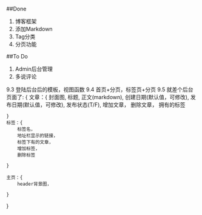 ##Done
1. 博客框架
2. 添加Markdown
3. Tag分类
4. 分页功能


##To Do
1. Admin后台管理
2. 多说评论


9.3 登陆后台后的模板，视图函数
9.4 首页+分页，标签页+分页
9.5 就差个后台页面了:
{
    文章：{
        封面图,
        标题,
        正文(markdown),
        创建日期(默认值，可修改),
        发布日期(默认值，可修改),
        发布状态(T/F),
        增加文章，
        删除文章，
        拥有的标签

    }
    标签：{
        标签名，
        地址栏显示的链接，
        标签下有的文章，
        增加标签，
        删除标签

    }

    主页：{
        header背景图，

    }

}